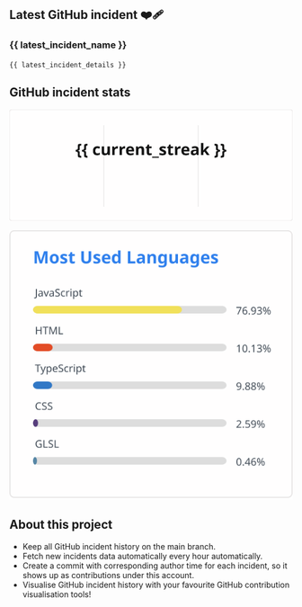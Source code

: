 ## Latest GitHub incident ❤️‍🩹

### {{ latest_incident_name }}

```
{{ latest_incident_details }}
```

## GitHub incident stats

<!-- Total incidents

Total incidents (Last year)

Total downtime (Last year)

SLA (Last year) -->

![GitHub Streak](streak.svg)


<!-- Most downed date (monday - sunday) -->

![Top Langs](top.svg)

## About this project

- Keep all GitHub incident history on the main branch.
- Fetch new incidents data automatically every hour automatically.
- Create a commit with corresponding author time for each incident, so it shows up as contributions under this account.
- Visualise GitHub incident history with your favourite GitHub contribution visualisation tools!